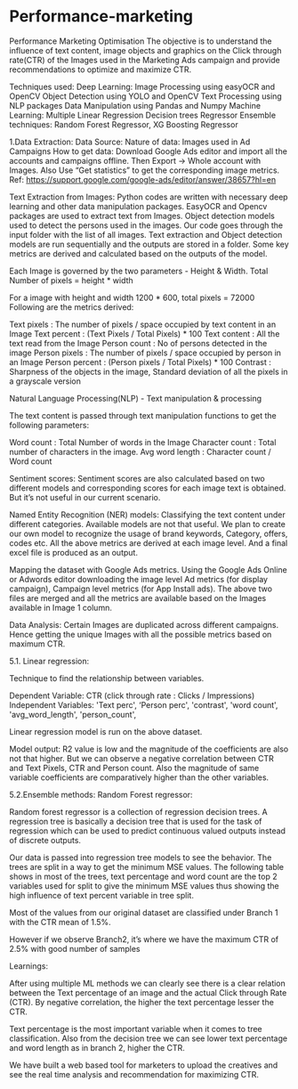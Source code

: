 # Performance-marketing
Performance Marketing Optimisation
The objective is to understand the influence of text content, image objects and graphics on the Click through rate(CTR) of the Images used in the Marketing Ads campaign and provide recommendations to optimize and maximize CTR.

Techniques used: Deep Learning: Image Processing using easyOCR and OpenCV Object Detection using YOLO and OpenCV Text Processing using NLP packages Data Manipulation using Pandas and Numpy Machine Learning: Multiple Linear Regression Decision trees Regressor Ensemble techniques: Random Forest Regressor, XG Boosting Regressor

1.Data Extraction: Data Source: Nature of data: Images used in Ad Campaigns How to get data: Download Google Ads editor and import all the accounts and campaigns offline. Then Export -> Whole account with Images. Also Use “Get statistics” to get the corresponding image metrics. Ref: https://support.google.com/google-ads/editor/answer/38657?hl=en

Text Extraction from Images: Python codes are written with necessary deep learning and other data manipulation packages. EasyOCR and Opencv packages are used to extract text from Images. Object detection models used to detect the persons used in the images.
Our code goes through the input folder with the list of all images. Text extraction and Object detection models are run sequentially and the outputs are stored in a folder. Some key metrics are derived and calculated based on the outputs of the model.

Each Image is governed by the two parameters - Height & Width. Total Number of pixels = height * width

For a image with height and width 1200 * 600, total pixels = 72000 Following are the metrics derived:

Text pixels : The number of pixels / space occupied by text content in an Image Text percent : (Text Pixels / Total Pixels) * 100 Text content : All the text read from the Image Person count : No of persons detected in the image Person pixels : The number of pixels / space occupied by person in an Image Person percent : (Person pixels / Total Pixels) * 100 Contrast : Sharpness of the objects in the image, Standard deviation of all the pixels in a grayscale version

Natural Language Processing(NLP) - Text manipulation & processing

The text content is passed through text manipulation functions to get the following parameters:

Word count : Total Number of words in the Image Character count : Total number of characters in the image. Avg word length : Character count / Word count

Sentiment scores: Sentiment scores are also calculated based on two different models and corresponding scores for each image text is obtained. But it’s not useful in our current scenario.

Named Entity Recognition (NER) models: Classifying the text content under different categories. Available models are not that useful. We plan to create our own model to recognize the usage of brand keywords, Category, offers, codes etc. All the above metrics are derived at each image level. And a final excel file is produced as an output.

Mapping the dataset with Google Ads metrics.
Using the Google Ads Online or Adwords editor downloading the image level Ad metrics (for display campaign), Campaign level metrics (for App Install ads). The above two files are merged and all the metrics are available based on the Images available in Image 1 column.

Data Analysis:
Certain Images are duplicated across different campaigns. Hence getting the unique Images with all the possible metrics based on maximum CTR.

5.1. Linear regression:

Technique to find the relationship between variables.

Dependent Variable: CTR (click through rate : Clicks / Impressions) Independent Variables: 'Text perc', ‘Person perc', 'contrast', 'word count', 'avg_word_length', 'person_count',

Linear regression model is run on the above dataset.

Model output: R2 value is low and the magnitude of the coefficients are also not that higher. But we can observe a negative correlation between CTR and Text Pixels, CTR and Person count. Also the magnitude of same variable coefficients are comparatively higher than the other variables.

5.2.Ensemble methods: Random Forest regressor:

Random forest regressor is a collection of regression decision trees. A regression tree is basically a decision tree that is used for the task of regression which can be used to predict continuous valued outputs instead of discrete outputs.

Our data is passed into regression tree models to see the behavior. The trees are split in a way to get the minimum MSE values. The following table shows in most of the trees, text percentage and word count are the top 2 variables used for split to give the minimum MSE values thus showing the high influence of text percent variable in tree split.

Most of the values from our original dataset are classified under Branch 1 with the CTR mean of 1.5%.

However if we observe Branch2, it’s where we have the maximum CTR of 2.5% with good number of samples

Learnings:

After using multiple ML methods we can clearly see there is a clear relation between the Text percentage of an image and the actual Click through Rate (CTR). By negative correlation, the higher the text percentage lesser the CTR.

Text percentage is the most important variable when it comes to tree classification. Also from the decision tree we can see lower text percentage and word length as in branch 2, higher the CTR.

We have built a web based tool for marketers to upload the creatives and see the real time analysis and recommendation for maximizing CTR.

